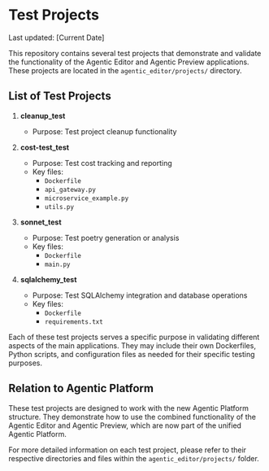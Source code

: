# Test Projects

Last updated: [Current Date]

This repository contains several test projects that demonstrate and validate the functionality of the Agentic Editor and Agentic Preview applications. These projects are located in the `agentic_editor/projects/` directory.

## List of Test Projects

1. **cleanup_test**
   - Purpose: Test project cleanup functionality

2. **cost-test_test**
   - Purpose: Test cost tracking and reporting
   - Key files:
     - `Dockerfile`
     - `api_gateway.py`
     - `microservice_example.py`
     - `utils.py`

3. **sonnet_test**
   - Purpose: Test poetry generation or analysis
   - Key files:
     - `Dockerfile`
     - `main.py`

4. **sqlalchemy_test**
   - Purpose: Test SQLAlchemy integration and database operations
   - Key files:
     - `Dockerfile`
     - `requirements.txt`

Each of these test projects serves a specific purpose in validating different aspects of the main applications. They may include their own Dockerfiles, Python scripts, and configuration files as needed for their specific testing purposes.

## Relation to Agentic Platform

These test projects are designed to work with the new Agentic Platform structure. They demonstrate how to use the combined functionality of the Agentic Editor and Agentic Preview, which are now part of the unified Agentic Platform.

For more detailed information on each test project, please refer to their respective directories and files within the `agentic_editor/projects/` folder.

